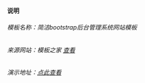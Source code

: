 ####      说明

###### 模板名称：简洁bootstrap后台管理系统网站模板

###### 来源网站：模板之家 [查看](http://www.cssmoban.com/cssthemes/7490.shtml)

###### 演示地址：[点此查看](http://demo.cssmoban.com/cssthemes4/cpts_946_ccv/table.html)

